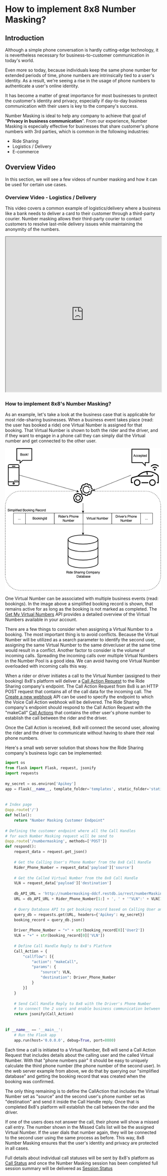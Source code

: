 # How to implement 8x8 Number Masking?

## Introduction

Although a simple phone conversation is hardly cutting-edge technology, it is nevertheless necessary for business-to-customer communication in today's world.

Even more so today, because individuals keep the same phone number for extended periods of time, phone numbers are intrinsically tied to a user's identity. As a result, we're seeing a rise in the usage of phone numbers to authenticate a user's online identity.

It has become a matter of great importance for most businesses to protect the customer's identity and privacy, especially if day-to-day business communication with their users is key to the company's success.

Number Masking is ideal to help any company to achieve that goal of "**Privacy in business communication**". From our experience, Number Masking is especially effective for businesses that share customer's phone numbers with 3rd parties, which is common in the following industries:

* Ride Sharing
* Logistics / Delivery
* E-commerce

## Overview Video

In this section, we will see a few videos of number masking and how it can be used for certain use cases.

### Overview Video - Logistics / Delivery

This video covers a common example of logistics/delivery where a business like a bank needs to deliver a card to their customer through a third-party courier. Number masking allows their third-party courier to contact customers to resolve last-mile delivery issues while maintaining the anonymity of the numbers.

<iframe
  src="https://www.youtube.com/embed/1n1QA4EjdbM?si=o134SMpP5xVXrS2D"
  height="500px"
  width="100%"
  allow="picture-in-picture; web-share"
  allowFullScreen>
</iframe>

### How to implement 8x8's Number Masking?

As an example, let's take a look at the business case that is applicable for most ride-sharing businesses. When a business event takes place (read: the user has booked a ride) one Virtual Number is assigned for that booking. That Virtual Number is shown to both the rider and the driver, and if they want to engage in a phone call they can simply dial the Virtual number and get connected to the other user.

![Simplified Booking Record](../images/c0f23e2-Simplified_Booking_Record.png "Simplified Booking Record.png")

One Virtual Number can be associated with multiple business events (read: bookings). In the image above a simplified booking record is shown, that remains active for as long as the booking is not marked as completed. The [Get My Virtual Numbers](/connect/reference/number-health-service) API provides a detailed overview of the Virtual Numbers available in your account.

There are a few things to consider when assigning a Virtual Number to a booking. The most important thing is to avoid conflicts. Because the Virtual Number will be utilized as a search parameter to identify the second user, assigning the same Virtual Number to the same driver/user at the same time would result in a conflict. Another factor to consider is the volume of incoming calls. Spreading the incoming calls over multiple Virtual Numbers in the Number Pool is a good idea. We can avoid having one Virtual Number overloaded with incoming calls this way.

When a rider or driver initiates a call to the Virtual Number (assigned to their booking) 8x8's platform will deliver a [Call Action Request](/connect/docs/call-action-handling#call-action-request) to the Ride Sharing company's endpoint. The Call Action Request from 8x8 is an HTTP POST request that contains all of the call data for the incoming call. The [Create a new webhook](/connect/reference/create-a-new-webhook) API can be used to specify the endpoint to which the Voice Call Action webhook will be delivered. The Ride Sharing company's endpoint should respond to the Call Action Request with the "makeCall" [Call Actions](/connect/docs/call-action-handling#makecall) that contains the other user's phone number to establish the call between the rider and the driver.

Once the Call Action is received, 8x8 will connect the second user, allowing the rider and the driver to communicate without having to share their real phone numbers.

Here's a small web server solution that shows how the Ride Sharing company's business logic can be implemented:

```python
import os
from flask import Flask, request, jsonify
import requests

my_secret = os.environ['Apikey']
app = Flask(__name__, template_folder='templates', static_folder='static')


# Index page
@app.route('/')
def hello():
    return "Number Masking Customer Endpoint"

# Defining the customer endpoint where all the Call Handles 
# for each Number Masking request will be send to 
@app.route('/numbermasking', methods=['POST'])
def respond():
    request_data = request.get_json()
    
    # Get the Calling User's Phone Number from the 8x8 Call Handle
    Rider_Phone_Number = request_data['payload']['source']
    
    # Get the Called Virtual Number from the 8x8 Call Handle
    VLN = request_data['payload']['destination']
    
    db_API_URL = 'http://numbermasking-ddcf.restdb.io/rest/numberMaskingDb?q={"User1":'
    URL = db_API_URL + Rider_Phone_Number[1:] + ', ' + '"VLN":' + VLN[1:] + '}'
    
    # Query Database API to get booking record based on Calling User and VLN
    query_db = requests.get(URL, headers={'Apikey': my_secret})
    booking_record = query_db.json()
    
    Driver_Phone_Number = "+" + str(booking_record[0]['User2'])
    VLN = "+" + str(booking_record[0]['VLN'])

    # Define Call Handle Reply to 8x8's Platform
    Call_Action = {
        "callflow": [{
            "action": "makeCall",
            "params": {
                "source": VLN,
                "destination": Driver_Phone_Number
            }
        }]
    }
    
    # Send Call Handle Reply to 8x8 with the Driver's Phone Number 
    # to connect the 2 users and enable business communication between them
    return jsonify(Call_Action)


if __name__ == '__main__':
    # Run the Flask app
    app.run(host='0.0.0.0', debug=True, port=8080)

```

Each time a call is initiated to a Virtual Number, 8x8 will send a Call Action Request that includes details about the calling user and the called Virtual Number. With that "phone numbers pair" it should be easy to uniquely calculate the third phone number (the phone number of the second user). In the web server example from above, we do that by querying our "simplified database" and getting the booking record that was created when the booking was confirmed.

The only thing remaining is to define the CallAction that includes the Virtual Number set as "source" and the second user's phone number set as "destination" and send it inside the Call Handle reply. Once that is completed 8x8's platform will establish the call between the rider and the driver.

If one of the users does not answer the call, their phone will show a missed call entry. The number shown in the Missed Calls list will be the assigned Virtual Number. If the user dials that number again, they will be connected to the second user using the same process as before. This way, 8x8 Number Masking ensures that the user's identity and privacy are protected in all cases.

Full details about individual call statuses will be sent by 8x8's platform as [Call Status](/connect/reference/call-status) and once the Number Masking session has been completed full session summary will be delivered as [Session Status](/connect/reference/vm-session-status)
